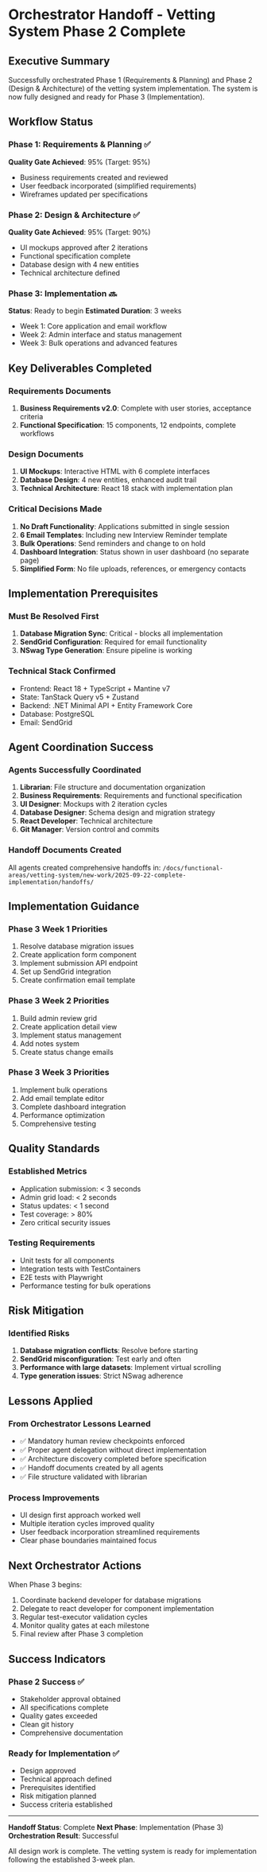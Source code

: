 # Orchestrator Handoff - Vetting System Phase 2 Complete
<!-- Date: 2025-09-22 -->
<!-- From: Main Agent (Orchestrator) -->
<!-- To: Future Implementation Teams -->
<!-- Status: Phase 2 Design & Architecture Complete -->

## Executive Summary

Successfully orchestrated Phase 1 (Requirements & Planning) and Phase 2 (Design & Architecture) of the vetting system implementation. The system is now fully designed and ready for Phase 3 (Implementation).

## Workflow Status

### Phase 1: Requirements & Planning ✅
**Quality Gate Achieved**: 95% (Target: 95%)
- Business requirements created and reviewed
- User feedback incorporated (simplified requirements)
- Wireframes updated per specifications

### Phase 2: Design & Architecture ✅
**Quality Gate Achieved**: 95% (Target: 90%)
- UI mockups approved after 2 iterations
- Functional specification complete
- Database design with 4 new entities
- Technical architecture defined

### Phase 3: Implementation 🔜
**Status**: Ready to begin
**Estimated Duration**: 3 weeks
- Week 1: Core application and email workflow
- Week 2: Admin interface and status management
- Week 3: Bulk operations and advanced features

## Key Deliverables Completed

### Requirements Documents
1. **Business Requirements v2.0**: Complete with user stories, acceptance criteria
2. **Functional Specification**: 15 components, 12 endpoints, complete workflows

### Design Documents
1. **UI Mockups**: Interactive HTML with 6 complete interfaces
2. **Database Design**: 4 new entities, enhanced audit trail
3. **Technical Architecture**: React 18 stack with implementation plan

### Critical Decisions Made

1. **No Draft Functionality**: Applications submitted in single session
2. **6 Email Templates**: Including new Interview Reminder template
3. **Bulk Operations**: Send reminders and change to on hold
4. **Dashboard Integration**: Status shown in user dashboard (no separate page)
5. **Simplified Form**: No file uploads, references, or emergency contacts

## Implementation Prerequisites

### Must Be Resolved First
1. **Database Migration Sync**: Critical - blocks all implementation
2. **SendGrid Configuration**: Required for email functionality
3. **NSwag Type Generation**: Ensure pipeline is working

### Technical Stack Confirmed
- Frontend: React 18 + TypeScript + Mantine v7
- State: TanStack Query v5 + Zustand
- Backend: .NET Minimal API + Entity Framework Core
- Database: PostgreSQL
- Email: SendGrid

## Agent Coordination Success

### Agents Successfully Coordinated
1. **Librarian**: File structure and documentation organization
2. **Business Requirements**: Requirements and functional specification
3. **UI Designer**: Mockups with 2 iteration cycles
4. **Database Designer**: Schema design and migration strategy
5. **React Developer**: Technical architecture
6. **Git Manager**: Version control and commits

### Handoff Documents Created
All agents created comprehensive handoffs in:
`/docs/functional-areas/vetting-system/new-work/2025-09-22-complete-implementation/handoffs/`

## Implementation Guidance

### Phase 3 Week 1 Priorities
1. Resolve database migration issues
2. Create application form component
3. Implement submission API endpoint
4. Set up SendGrid integration
5. Create confirmation email template

### Phase 3 Week 2 Priorities
1. Build admin review grid
2. Create application detail view
3. Implement status management
4. Add notes system
5. Create status change emails

### Phase 3 Week 3 Priorities
1. Implement bulk operations
2. Add email template editor
3. Complete dashboard integration
4. Performance optimization
5. Comprehensive testing

## Quality Standards

### Established Metrics
- Application submission: < 3 seconds
- Admin grid load: < 2 seconds
- Status updates: < 1 second
- Test coverage: > 80%
- Zero critical security issues

### Testing Requirements
- Unit tests for all components
- Integration tests with TestContainers
- E2E tests with Playwright
- Performance testing for bulk operations

## Risk Mitigation

### Identified Risks
1. **Database migration conflicts**: Resolve before starting
2. **SendGrid misconfiguration**: Test early and often
3. **Performance with large datasets**: Implement virtual scrolling
4. **Type generation issues**: Strict NSwag adherence

## Lessons Applied

### From Orchestrator Lessons Learned
- ✅ Mandatory human review checkpoints enforced
- ✅ Proper agent delegation without direct implementation
- ✅ Architecture discovery completed before specification
- ✅ Handoff documents created by all agents
- ✅ File structure validated with librarian

### Process Improvements
- UI design first approach worked well
- Multiple iteration cycles improved quality
- User feedback incorporation streamlined requirements
- Clear phase boundaries maintained focus

## Next Orchestrator Actions

When Phase 3 begins:
1. Coordinate backend developer for database migrations
2. Delegate to react developer for component implementation
3. Regular test-executor validation cycles
4. Monitor quality gates at each milestone
5. Final review after Phase 3 completion

## Success Indicators

### Phase 2 Success ✅
- Stakeholder approval obtained
- All specifications complete
- Quality gates exceeded
- Clean git history
- Comprehensive documentation

### Ready for Implementation ✅
- Design approved
- Technical approach defined
- Prerequisites identified
- Risk mitigation planned
- Success criteria established

---

**Handoff Status**: Complete
**Next Phase**: Implementation (Phase 3)
**Orchestration Result**: Successful

All design work is complete. The vetting system is ready for implementation following the established 3-week plan.